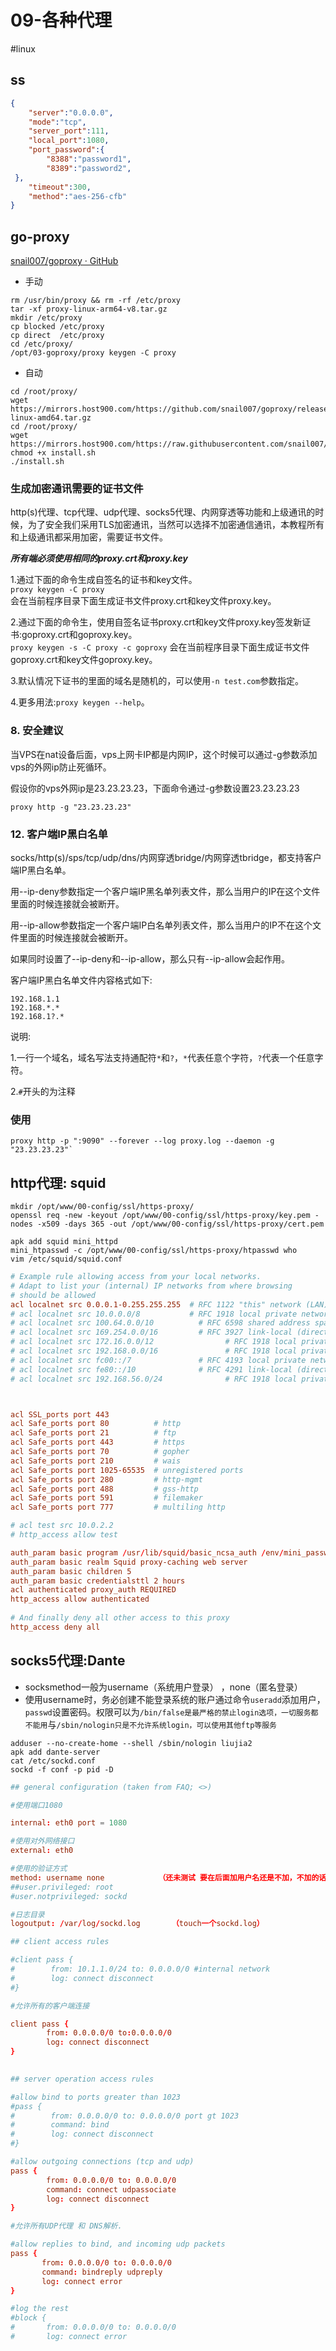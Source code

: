 # 09-各种代理

#linux 

## ss

```json
{
    "server":"0.0.0.0",
    "mode":"tcp",
    "server_port":111,
    "local_port":1080,
    "port_password":{
		"8388":"password1",
 		"8389":"password2",
 },
    "timeout":300,
    "method":"aes-256-cfb"
}

```


## go-proxy
[ snail007/goproxy · GitHub](https://github.com/snail007/goproxy/blob/master/README_ZH.md)
- 手动

```shell
rm /usr/bin/proxy && rm -rf /etc/proxy
tar -xf proxy-linux-arm64-v8.tar.gz
mkdir /etc/proxy
cp blocked /etc/proxy
cp direct  /etc/proxy
cd /etc/proxy/
/opt/03-goproxy/proxy keygen -C proxy
```

- 自动

```shell
cd /root/proxy/  
wget https://mirrors.host900.com/https://github.com/snail007/goproxy/releases/download/v10.4/proxy-linux-amd64.tar.gz
cd /root/proxy/  
wget https://mirrors.host900.com/https://raw.githubusercontent.com/snail007/goproxy/master/install.sh  
chmod +x install.sh  
./install.sh
```

### 生成加密通讯需要的证书文件

http(s)代理、tcp代理、udp代理、socks5代理、内网穿透等功能和上级通讯的时候，为了安全我们采用TLS加密通讯，当然可以选择不加密通信通讯，本教程所有和上级通讯都采用加密，需要证书文件。

_**所有端必须使用相同的proxy.crt和proxy.key**_

1.通过下面的命令生成自签名的证书和key文件。  
`proxy keygen -C proxy`  
会在当前程序目录下面生成证书文件proxy.crt和key文件proxy.key。

2.通过下面的命令生，使用自签名证书proxy.crt和key文件proxy.key签发新证书:goproxy.crt和goproxy.key。  
`proxy keygen -s -C proxy -c goproxy` 
会在当前程序目录下面生成证书文件goproxy.crt和key文件goproxy.key。

3.默认情况下证书的里面的域名是随机的，可以使用`-n test.com`参数指定。

4.更多用法:`proxy keygen --help`。

### 8. 安全建议

当VPS在nat设备后面，vps上网卡IP都是内网IP，这个时候可以通过-g参数添加vps的外网ip防止死循环。

假设你的vps外网ip是23.23.23.23，下面命令通过-g参数设置23.23.23.23

`proxy http -g "23.23.23.23"`

### 12. 客户端IP黑白名单

socks/http(s)/sps/tcp/udp/dns/内网穿透bridge/内网穿透tbridge，都支持客户端IP黑白名单。

用--ip-deny参数指定一个客户端IP黑名单列表文件，那么当用户的IP在这个文件里面的时候连接就会被断开。

用--ip-allow参数指定一个客户端IP白名单列表文件，那么当用户的IP不在这个文件里面的时候连接就会被断开。

如果同时设置了--ip-deny和--ip-allow，那么只有--ip-allow会起作用。

客户端IP黑白名单文件内容格式如下:

```
192.168.1.1  
192.168.*.*  
192.168.1?.*  
```

说明:

1.一行一个域名，域名写法支持通配符`*`和`?`，`*`代表任意个字符，`?`代表一个任意字符。

2.`#`开头的为注释

### 使用

```shell
proxy http -p ":9090" --forever --log proxy.log --daemon -g "23.23.23.23"`
```



## http代理: squid

```ssh
mkdir /opt/www/00-config/ssl/https-proxy/
openssl req -new -keyout /opt/www/00-config/ssl/https-proxy/key.pem -nodes -x509 -days 365 -out /opt/www/00-config/ssl/https-proxy/cert.pem

apk add squid mini_httpd
mini_htpasswd -c /opt/www/00-config/ssl/https-proxy/htpasswd who
vim /etc/squid/squid.conf
```

```conf
# Example rule allowing access from your local networks.
# Adapt to list your (internal) IP networks from where browsing
# should be allowed
acl localnet src 0.0.0.1-0.255.255.255  # RFC 1122 "this" network (LAN)
# acl localnet src 10.0.0.0/8           # RFC 1918 local private network (LAN)
# acl localnet src 100.64.0.0/10          # RFC 6598 shared address space (CGN)
# acl localnet src 169.254.0.0/16         # RFC 3927 link-local (directly plugged) machines
# acl localnet src 172.16.0.0/12                # RFC 1918 local private network (LAN)
# acl localnet src 192.168.0.0/16               # RFC 1918 local private network (LAN)
# acl localnet src fc00::/7               # RFC 4193 local private network range
# acl localnet src fe80::/10              # RFC 4291 link-local (directly plugged) machines
# acl localnet src 192.168.56.0/24              # RFC 1918 local private network (LAN)



acl SSL_ports port 443
acl Safe_ports port 80          # http
acl Safe_ports port 21          # ftp
acl Safe_ports port 443         # https
acl Safe_ports port 70          # gopher
acl Safe_ports port 210         # wais
acl Safe_ports port 1025-65535  # unregistered ports
acl Safe_ports port 280         # http-mgmt
acl Safe_ports port 488         # gss-http
acl Safe_ports port 591         # filemaker
acl Safe_ports port 777         # multiling http

# acl test src 10.0.2.2
# http_access allow test

auth_param basic program /usr/lib/squid/basic_ncsa_auth /env/mini_passwd
auth_param basic realm Squid proxy-caching web server
auth_param basic children 5
auth_param basic credentialsttl 2 hours
acl authenticated proxy_auth REQUIRED
http_access allow authenticated
                            
# And finally deny all other access to this proxy
http_access deny all
```

## socks5代理:Dante

- socksmethod一般为username（系统用户登录） ，none（匿名登录）
- 使用username时，务必创建不能登录系统的账户通过命令`useradd`添加用户，`passwd`设置密码。权限可以为`/bin/false是最严格的禁止login选项，一切服务都不能用`与`/sbin/nologin只是不允许系统login，可以使用其他ftp等服务`

```shell
adduser --no-create-home --shell /sbin/nologin liujia2
apk add dante-server
cat /etc/sockd.conf
sockd -f conf -p pid -D
```

```conf
## general configuration (taken from FAQ; <>)

#使用端口1080

internal: eth0 port = 1080 

#使用对外网络接口   
external: eth0 

#使用的验证方式  
method: username none            （还未测试 要在后面加用户名还是不加，不加的话应该是试用系统用户）  
##user.privileged: root  
#user.notprivileged: sockd

#日志目录  
logoutput: /var/log/sockd.log       （touch一个sockd.log）

## client access rules

#client pass {  
#        from: 10.1.1.0/24 to: 0.0.0.0/0 #internal network  
#        log: connect disconnect  
#}

#允许所有的客户端连接

client pass {  
        from: 0.0.0.0/0 to:0.0.0.0/0  
        log: connect disconnect  
}

  
## server operation access rules

#allow bind to ports greater than 1023  
#pass {  
#        from: 0.0.0.0/0 to: 0.0.0.0/0 port gt 1023  
#        command: bind  
#        log: connect disconnect  
#}

#allow outgoing connections (tcp and udp)  
pass {  
        from: 0.0.0.0/0 to: 0.0.0.0/0  
        command: connect udpassociate  
        log: connect disconnect  
}

#允许所有UDP代理 和 DNS解析.

#allow replies to bind, and incoming udp packets  
pass {  
       from: 0.0.0.0/0 to: 0.0.0.0/0  
       command: bindreply udpreply  
       log: connect error  
}

#log the rest  
#block {  
#       from: 0.0.0.0/0 to: 0.0.0.0/0  
#       log: connect error

```